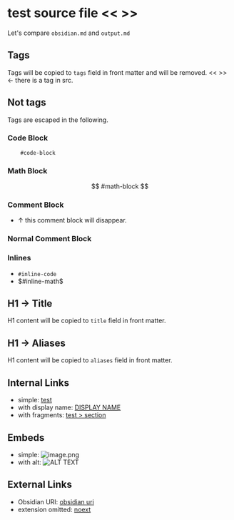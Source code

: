 # test source file <<  >>
Let's compare `obsidian.md` and `output.md`

## Tags
Tags will be copied to `tags` field in front matter and will be removed. <<  >> <- there is a tag in src.

## Not tags
Tags are escaped in the following.

### Code Block
```
	#code-block
```

### Math Block
$$
	#math-block
$$

### Comment Block

- ↑ this comment block will disappear.

### Normal Comment Block
<!--
	#normal-comment-block
-->

### Inlines
- `#inline-code`
- $#inline-math$

## H1 -> Title
H1 content will be copied to `title` field in front matter.

## H1 -> Aliases
H1 content will be copied to `aliases` field in front matter.

## Internal Links
- simple: [test](test.md)
- with display name: [DISPLAY NAME](test.md)
- with fragments: [test > section](test.md#section)

## Embeds
- simple: ![image.png](image.png)
- with alt: ![ALT TEXT](image.png)

## External Links
- Obsidian URI: [obsidian uri](test.md)
- extension omitted: [noext](test.md)
